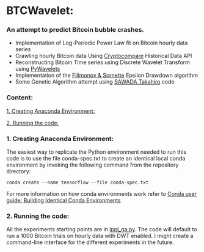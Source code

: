 # **BTCWavelet:**
### An attempt to predict Bitcoin bubble crashes.

* Implementation of Log-Periodic Power Law fit on Bitcoin hourly data series
* Crawling hourly Bitcoin data Using [Cryptocompare](https://min-api.cryptocompare.com/) Historical Data API
* Reconstructing Bitcoin Time series using Discrete Wavelet Transform using [PyWavelets](https://pywavelets.readthedocs.io/en/latest/#)
* Implementation of the [Filimonov & Sornette](https://arxiv.org/abs/1108.0099v3) Epsilon Drawdown algorithm
* Some Genetic Algorithm attempt using [SAWADA Takahiro](https://github.com/fanannan/LPPL) code

### Content:
[1. Creating Anaconda Environment:](#1) 

[2. Running the code:](#2) 


### 1. Creating Anaconda Environment: <a  id="1"></a> 

The easiest way to replicate the Python environment needed to run this code is to use the file conda-spec.txt to create an identical local conda environment by invoking the following command from the repository directory:

```conda create --name tensorflow --file conda-spec.txt ```

For more information on how conda environments work refer to [Conda user guide: Building Identical Conda Environments](https://conda.io/docs/user-guide/tasks/manage-environments.html#building-identical-conda-environments) 

### 2. Running the code: <a  id="2"></a>  

All the experiments starting points are in [lppl_ga.py](../blob/master/code/lppl_ga.py). The code will default to run a 1000 Bitcoin trials on hourly data with DWT enabled. I might create a command-line interface for the different experiments in the future. 

